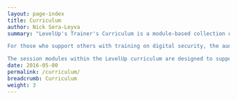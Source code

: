 ```yaml
---
layout: page-index
title: Curriculum
author: Nick Sera-Leyva
summary: "LevelUp's Trainer's Curriculum is a module-based collection of training sessions, field-tested and documented by a growing number of fellow digital security trainers, and gathered here to share with the wider global network of trainers.

For those who support others with training on digital security, the audiences and learners we engage with the most consistently are most often adults. An open and participatory dynamic sets the tone for a training space that is more conducive to learning in general, and specifically to adult learning.

The session modules within the LevelUp curriculum are designed to support just such an environment for your events. Currently, they address some of the most commonly trained upon digital safety habits, practices, and tools, but will continue to grow as more and more trainers share their experience."
date: 2016-05-00
permalink: /curriculum/
breadcrumb: Curriculum
weight: 3
---
```

